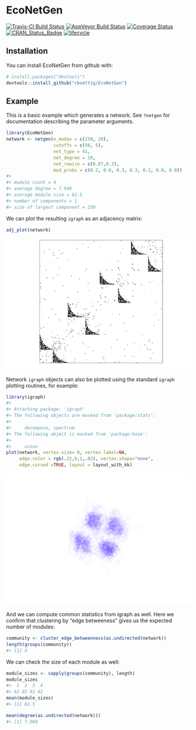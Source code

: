 EcoNetGen
================

[![Travis-CI Build
Status](https://travis-ci.org/cboettig/EcoNetGen.svg?branch=master)](https://travis-ci.org/cboettig/EcoNetGen)
[![AppVeyor Build
Status](https://ci.appveyor.com/api/projects/status/github/cboettig/EcoNetGen?branch=master&svg=true)](https://ci.appveyor.com/project/cboettig/EcoNetGen)
[![Coverage
Status](https://img.shields.io/codecov/c/github/cboettig/EcoNetGen/master.svg)](https://codecov.io/github/cboettig/EcoNetGen?branch=master)
[![CRAN\_Status\_Badge](http://www.r-pkg.org/badges/version/EcoNetGen)](https://cran.r-project.org/package=EcoNetGen)
[![lifecycle](https://img.shields.io/badge/lifecycle-experimental-orange.svg)](https://www.tidyverse.org/lifecycle/#experimental)

<!-- README.md is generated from README.Rmd. Please edit that file -->

## Installation

You can install EcoNetGen from github with:

``` r
# install.packages("devtools")
devtools::install_github("cboettig/EcoNetGen")
```

## Example

This is a basic example which generates a network. See `?netgen` for
documentation describing the parameter arguments.

``` r
library(EcoNetGen)
network <- netgen(n_modav = c(250, 20), 
                  cutoffs = c(50, 5), 
                  net_type = 41, 
                  net_degree = 10,
                  net_rewire = c(0.07,0.2),
                  mod_probs = c(0.2, 0.0, 0.3, 0.3, 0.2, 0.0, 0.0))
#> 
#> module count = 4 
#> average degree = 7.948 
#> average module size = 62.5 
#> number of components = 1 
#> size of largest component = 250
```

We can plot the resulting `igraph` as an adjacency matrix:

``` r
adj_plot(network)
```

![](README-unnamed-chunk-2-1.png)<!-- -->

Network `igraph` objects can also be plotted using the standard `igraph`
plotting routines, for example:

``` r
library(igraph)
#> 
#> Attaching package: 'igraph'
#> The following objects are masked from 'package:stats':
#> 
#>     decompose, spectrum
#> The following object is masked from 'package:base':
#> 
#>     union
plot(network, vertex.size= 0, vertex.label=NA, 
     edge.color = rgb(.22,0,1,.02), vertex.shape="none", 
     edge.curved =TRUE, layout = layout_with_kk)
```

![](README-unnamed-chunk-3-1.png)<!-- -->

And we can compute common statistics from igraph as well. Here we
confirm that clustering by “edge betweeness” gives us the expected
number of modules:

``` r
community <- cluster_edge_betweenness(as.undirected(network))
length(groups(community))
#> [1] 4
```

We can check the size of each module as well:

``` r
module_sizes <- sapply(groups(community), length)
module_sizes
#>  1  2  3  4 
#> 62 65 61 62
mean(module_sizes)
#> [1] 62.5
```

``` r
mean(degree(as.undirected(network)))
#> [1] 7.968
```

